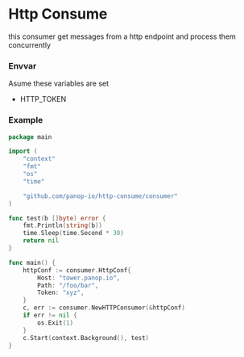 # Http Consume

this consumer get messages from a http endpoint and process them concurrently

### Envvar
Asume these variables are set
- HTTP_TOKEN

### Example
```go
package main

import (
	"context"
	"fmt"
	"os"
	"time"

	"github.com/panop-io/http-consume/consumer"
)

func test(b []byte) error {
	fmt.Println(string(b))
	time.Sleep(time.Second * 30)
	return nil
}

func main() {
	httpConf := consumer.HttpConf{
		Host: "tower.panop.io",
		Path: "/foo/bar",
		Token: "xyz",
	}
	c, err := consumer.NewHTTPConsumer(&httpConf)
	if err != nil {
		os.Exit(1)
	}
	c.Start(context.Background(), test)
}
```